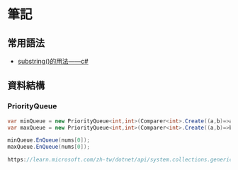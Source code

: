 ﻿# 筆記





## 常用語法

- [substring()的用法——c#](https://blog.csdn.net/zibinghanmo/article/details/40824191)



## 資料結構

### PriorityQueue

```csharp
var minQueue = new PriorityQueue<int,int>(Comparer<int>.Create((a,b)=>a-b));
var maxQueue = new PriorityQueue<int,int>(Comparer<int>.Create((a,b)=>b-a));

minQueue.EnQueue(nums[0]);
maxQueue.EnQueue(nums[0]);

https://learn.microsoft.com/zh-tw/dotnet/api/system.collections.generic.priorityqueue-2?view=net-8.0


```
